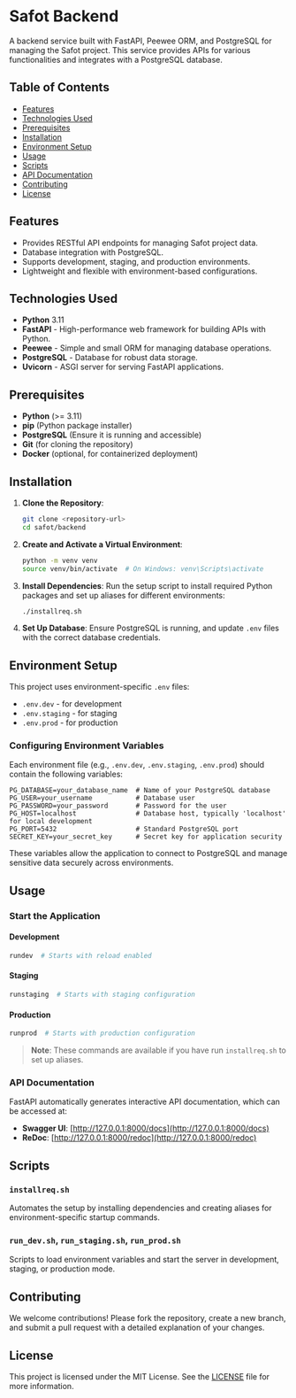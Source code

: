 
# Safot Backend

A backend service built with FastAPI, Peewee ORM, and PostgreSQL for managing the Safot project. This service provides APIs for various functionalities and integrates with a PostgreSQL database.

## Table of Contents

- [Features](#features)
- [Technologies Used](#technologies-used)
- [Prerequisites](#prerequisites)
- [Installation](#installation)
- [Environment Setup](#environment-setup)
- [Usage](#usage)
- [Scripts](#scripts)
- [API Documentation](#api-documentation)
- [Contributing](#contributing)
- [License](#license)

## Features

- Provides RESTful API endpoints for managing Safot project data.
- Database integration with PostgreSQL.
- Supports development, staging, and production environments.
- Lightweight and flexible with environment-based configurations.

## Technologies Used

- **Python** 3.11
- **FastAPI** - High-performance web framework for building APIs with Python.
- **Peewee** - Simple and small ORM for managing database operations.
- **PostgreSQL** - Database for robust data storage.
- **Uvicorn** - ASGI server for serving FastAPI applications.

## Prerequisites

- **Python** (>= 3.11)
- **pip** (Python package installer)
- **PostgreSQL** (Ensure it is running and accessible)
- **Git** (for cloning the repository)
- **Docker** (optional, for containerized deployment)

## Installation

1. **Clone the Repository**:
   ```bash
   git clone <repository-url>
   cd safot/backend
   ```

2. **Create and Activate a Virtual Environment**:
   ```bash
   python -m venv venv
   source venv/bin/activate  # On Windows: venv\Scripts\activate
   ```

3. **Install Dependencies**:
   Run the setup script to install required Python packages and set up aliases for different environments:
   ```bash
   ./installreq.sh
   ```

4. **Set Up Database**:
   Ensure PostgreSQL is running, and update `.env` files with the correct database credentials.

## Environment Setup

This project uses environment-specific `.env` files:
- `.env.dev` - for development
- `.env.staging` - for staging
- `.env.prod` - for production

### Configuring Environment Variables
Each environment file (e.g., `.env.dev`, `.env.staging`, `.env.prod`) should contain the following variables:

```plaintext
PG_DATABASE=your_database_name  # Name of your PostgreSQL database
PG_USER=your_username           # Database user
PG_PASSWORD=your_password       # Password for the user
PG_HOST=localhost               # Database host, typically 'localhost' for local development
PG_PORT=5432                    # Standard PostgreSQL port
SECRET_KEY=your_secret_key      # Secret key for application security
```

These variables allow the application to connect to PostgreSQL and manage sensitive data securely across environments.

## Usage

### Start the Application

#### Development
```bash
rundev  # Starts with reload enabled
```

#### Staging
```bash
runstaging  # Starts with staging configuration
```

#### Production
```bash
runprod  # Starts with production configuration
```

> **Note**: These commands are available if you have run `installreq.sh` to set up aliases.

### API Documentation
FastAPI automatically generates interactive API documentation, which can be accessed at:
- **Swagger UI**: [http://127.0.0.1:8000/docs](http://127.0.0.1:8000/docs)
- **ReDoc**: [http://127.0.0.1:8000/redoc](http://127.0.0.1:8000/redoc)

## Scripts

### `installreq.sh`
Automates the setup by installing dependencies and creating aliases for environment-specific startup commands.

### `run_dev.sh`, `run_staging.sh`, `run_prod.sh`
Scripts to load environment variables and start the server in development, staging, or production mode.

## Contributing

We welcome contributions! Please fork the repository, create a new branch, and submit a pull request with a detailed explanation of your changes.

## License

This project is licensed under the MIT License. See the [LICENSE](LICENSE) file for more information.
